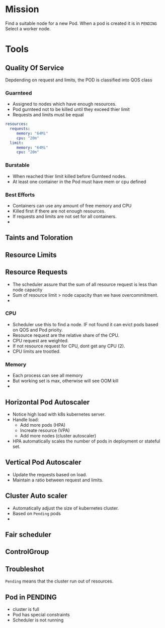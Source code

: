 # Mission
Find a suitable node for a new Pod. When a pod is created it is in `PENDING`
Select a worker node.

# Tools
## Quality Of Service
Depdending on request and limits, the POD is classified into QOS class
### Guarnteed
- Assigned to nodes which have enough resources.
- Pod gurnteed not to be killed until they exceed thier limit
- Requests and limits must be equal
```yaml
resources:
  requests:
     memory: "64Mi"
     cpu: "20m"
  limit:
     memory: "64Mi"
     cpu: "20m"
```
### Burstable
- When reached thier limit killed before Gurnteed nodes.
- At least one container in the Pod must have mem or cpu defined
### Best Efforts
- Containers can use any amount of free memory and CPU
- Killed first if there are not enough resources.
- If requests and limits are not set for all containers. 
- 



## Taints and Toloration


## Resource Limits
## Resource Requests
- The scheduler assure that the sum of all resource request is less than node capacity
- Sum of resource limit > node capacity than we have overcommitment.
- 
### CPU
- Scheduler use this to find a node. IF not found it can evict pods based on QOS and Pod prioity.
- Resource request are the relative share of the CPU.
- CPU request are weighted.
- If not resource request for CPU, dont get any CPU (2).
- CPU limits are trootled. 
### Memory
- Each process can see all memory
- But working set is max, otherwise will see OOM kill
- 
## Horizontal Pod Autoscaler
- Notice high load with k8s kubernetes server.
- Handle load:
  - Add more pods (HPA)
  - Increate resource (VPA)
  - Add more nodes (cluster autoscaler)
- HPA automatically scales the number of pods in deployment or stateful set.
## Vertical Pod Autoscaler
- Update the requests based on load.
- Maintain a ratio between request and limits.
## Cluster Auto scaler
- Automatically adjust the size of kubernetes cluster.
- Based on `Pending` pods
- 
## Fair scheduler
## ControlGroup
## Troubleshot
`Pending` means that the cluster run out of resources.

 

## Pod in PENDING
- cluster is full
- Pod has special constraints
- Scheduler is not running

